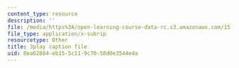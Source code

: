 ```yaml
---
content_type: resource
description: ''
file: /media/https%3A/open-learning-course-data-rc.s3.amazonaws.com/15-401-finance-theory-i-fall-2008/8ea62884eb155c119c7058d0e3544e4a_HdHlfiOAJyE.vtt
file_type: application/x-subrip
resourcetype: Other
title: 3play caption file
uid: 8ea62884-eb15-5c11-9c70-58d0e3544e4a
---
```

